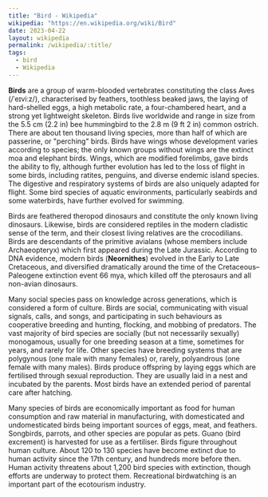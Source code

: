 ```yaml
---
title: "Bird - Wikipedia"
wikipedia: "https://en.wikipedia.org/wiki/Bird"
date: 2023-04-22
layout: wikipedia
permalink: /wikipedia/:title/
tags:
  - bird
  - Wikipedia
---
```

**Birds** are a group of warm-blooded vertebrates constituting the class Aves (/ˈeɪviːz/), characterised by feathers, toothless beaked jaws, the laying of hard-shelled eggs, a high metabolic rate, a four-chambered heart, and a strong yet lightweight skeleton. Birds live worldwide and range in size from the 5.5 cm (2.2 in) bee hummingbird to the 2.8 m (9 ft 2 in) common ostrich. There are about ten thousand living species, more than half of which are passerine, or "perching" birds. Birds have wings whose development varies according to species; the only known groups without wings are the extinct moa and elephant birds. Wings, which are modified forelimbs, gave birds the ability to fly, although further evolution has led to the loss of flight in some birds, including ratites, penguins, and diverse endemic island species. The digestive and respiratory systems of birds are also uniquely adapted for flight. Some bird species of aquatic environments, particularly seabirds and some waterbirds, have further evolved for swimming.

Birds are feathered theropod dinosaurs and constitute the only known living dinosaurs. Likewise, birds are considered reptiles in the modern cladistic sense of the term, and their closest living relatives are the crocodilians. Birds are descendants of the primitive avialans (whose members include Archaeopteryx) which first appeared during the Late Jurassic. According to DNA evidence, modern birds (**Neornithes**) evolved in the Early to Late Cretaceous, and diversified dramatically around the time of the Cretaceous–Paleogene extinction event 66 mya, which killed off the pterosaurs and all non-avian dinosaurs.

Many social species pass on knowledge across generations, which is considered a form of culture. Birds are social, communicating with visual signals, calls, and songs, and participating in such behaviours as cooperative breeding and hunting, flocking, and mobbing of predators. The vast majority of bird species are socially (but not necessarily sexually) monogamous, usually for one breeding season at a time, sometimes for years, and rarely for life. Other species have breeding systems that are polygynous (one male with many females) or, rarely, polyandrous (one female with many males). Birds produce offspring by laying eggs which are fertilised through sexual reproduction. They are usually laid in a nest and incubated by the parents. Most birds have an extended period of parental care after hatching.

Many species of birds are economically important as food for human consumption and raw material in manufacturing, with domesticated and undomesticated birds being important sources of eggs, meat, and feathers. Songbirds, parrots, and other species are popular as pets. Guano (bird excrement) is harvested for use as a fertiliser. Birds figure throughout human culture. About 120 to 130 species have become extinct due to human activity since the 17th century, and hundreds more before then. Human activity threatens about 1,200 bird species with extinction, though efforts are underway to protect them. Recreational birdwatching is an important part of the ecotourism industry.
